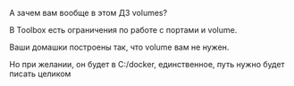 А зачем вам вообще в этом ДЗ volumes?

В Toolbox есть ограничения по работе с портами и volume.

Ваши домашки построены так, что volume вам не нужен.

Но при желании, он будет в C:/docker, единственное, путь нужно будет писать целиком